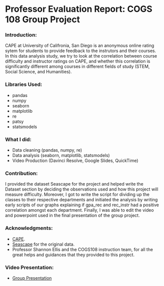 # Professor Evaluation Report: COGS 108 Group Project



### Introduction:

CAPE at University of Califronia, San Diego is an anonymous online rating sytem for students to provide feedback to the instrutors and their courses. In this data analysis study, we try to look at the correlation between course difficulty and instructor ratings on CAPE, and whether this correlation is significantly different among courses in different fields of study (STEM, Social Science, and Humanities).

### Libraries Used: 

* pandas
* numpy
* seaborn
* matplotlib
* re
* patsy
* statsmodels

### What I did: 
* Data cleaning (pandas, numpy, re) 
* Data analysis (seaborn, matplotlib, statsmodels)
* Video Production (Davinci Resolve, Google Slides, QuickTime) 

### Contribution:

I provided the dataset Seascape for the project and helped write the Dataset section by deciding the observations used and how this project will measure difficulty. Moreover, I got to write the script for dividing up the classes to their respective departments and initiated the analysis by writing early scripts of our graphs explaining if gpa_rec and rec_instr had a positive correlation amongst each department. Finally, I was able to edit the video and powerpoint used in the final presentation of the group project.

### Acknowledgments:

- <a href=https://cape.ucsd.edu/>CAPE</a>.
- <a href=https://github.com/dcao/seascape>Seascape</a> for the original data.
- Professor Shannon Ellis and the COGS108 instruction team, for all the great helps and guidances that they provided to this project.


### Video Presentation:
- <a href=https://youtu.be/n675b9hl1aA/>Group Presentation</a> 
